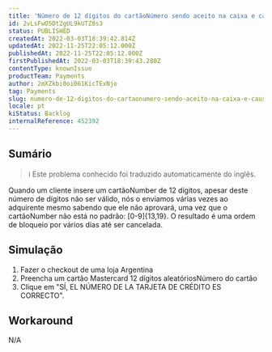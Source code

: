 ```yaml
---
title: 'Número de 12 dígitos do cartãoNúmero sendo aceito na caixa e causando transações presas'
id: 2vLsFwO5Dt2gUL9kUTZ8s3
status: PUBLISHED
createdAt: 2022-03-03T18:39:42.814Z
updatedAt: 2022-11-25T22:05:12.000Z
publishedAt: 2022-11-25T22:05:12.000Z
firstPublishedAt: 2022-03-03T18:39:43.280Z
contentType: knownIssue
productTeam: Payments
author: 2mXZkbi0oi061KicTExNjo
tag: Payments
slug: numero-de-12-digitos-do-cartaonumero-sendo-aceito-na-caixa-e-causando-transacoes-presas
locale: pt
kiStatus: Backlog
internalReference: 452392
---
```


## Sumário

>ℹ️ Este problema conhecido foi traduzido automaticamente do inglês.


Quando um cliente insere um cartãoNumber de 12 dígitos, apesar deste número de dígitos não ser válido, nós o enviamos várias vezes ao adquirente mesmo sabendo que ele não aprovará, uma vez que o cartãoNumber não está no padrão: [0-9]{13,19}. O resultado é uma ordem de bloqueio por vários dias até ser cancelada.



## Simulação



1. Fazer o checkout de uma loja Argentina
2. Preencha um cartão Mastercard 12 dígitos aleatóriosNúmero do cartão
3. Clique em "SÍ, EL NÚMERO DE LA TARJETA DE CRÉDITO ES CORRECTO".



## Workaround


N/A


